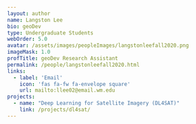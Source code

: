 ```yaml
---
layout: author
name: Langston Lee
bio: geoDev
type: Undergraduate Students
webOrder: 5.0
avatar: /assets/images/peopleImages/langstonleefall2020.png
imageMask: 1.0
profTitle: geoDev Research Assistant
permalink: /people/langstonleefall2020.html 
links:
  - label: 'Email'
    icon: 'fas fa-fw fa-envelope square'
    url: mailto:llee02@email.wm.edu
projects:
  - name: "Deep Learning for Satellite Imagery (DL4SAT)"
    link: /projects/dl4sat/
---
```

